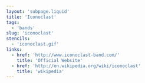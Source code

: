 ```yaml
---
layout: 'subpage.liquid'
title: 'Iconoclast'
tags:
  - 'bands'
slug: 'iconoclast'
stencils:
  - 'iconoclast.gif'
links:
  - href: 'http://www.iconoclast-band.com/'
    title: 'Official Website'
  - href: 'http://en.wikipedia.org/wiki/iconoclast'
    title: 'wikipedia'
---
```

